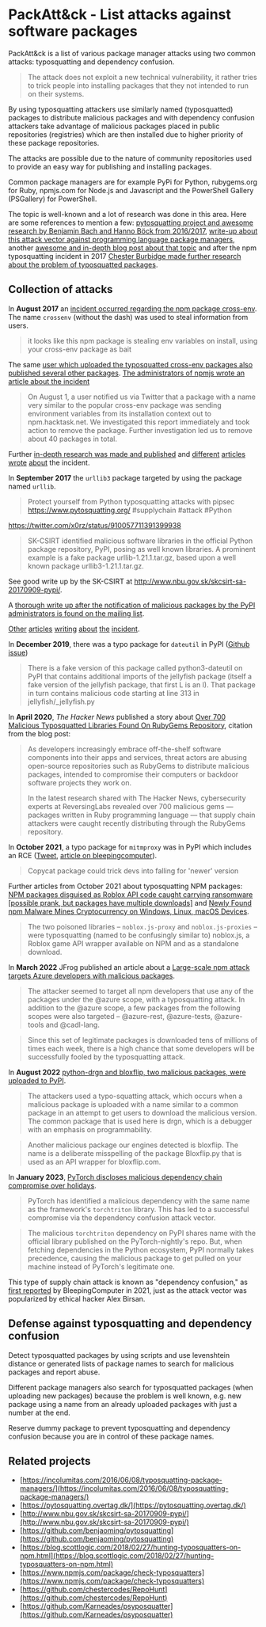 # PackAtt&ck - List attacks against software packages

PackAtt&ck is a list of various package manager attacks using two common
attacks: typosquatting and dependency confusion.

> The attack does not exploit a new technical vulnerability, it rather tries to
> trick people into installing packages that they not intended to run on their
> systems.

By using typosquatting attackers use similarly named (typosquatted) packages to
distribute malicious packages and with dependency confusion attackers take
advantage of malicious packages placed in public repositories (registries) which are then
installed due to higher priority of these package repositories.

The attacks are possible due to the nature of community repositories used to
provide an easy way for publishing and installing packages. 

Common package managers are for example PyPi for Python, rubygems.org for
Ruby, npmjs.com for Node.js and Javascript and the PowerShell Gallery
(PSGallery) for PowerShell.

The topic is well-known and a lot of research was done in this area. Here are some
references to mention a few: [pytosquatting project and awesome research by Benjamin Bach and Hanno Böck from 2016/2017](https://pytosquatting.overtag.dk/), [write-up about this attack vector against programming language package managers](http://incolumitas.com/2016/06/08/typosquatting-package-managers/), another [awesome and in-depth blog post about that topic](http://incolumitas.com/2016/06/08/typosquatting-package-managers/) and after the npm typosquatting incident in 2017 [Chester Burbidge made further research about the problem of typosquatted packages](https://blog.scottlogic.com/2018/02/27/hunting-typosquatters-on-npm.html). 

## Collection of attacks

In **August 2017** an [incident occurred regarding the npm package
cross-env](https://twitter.com/kentcdodds/status/892372685048627200). The name
`crossenv` (without the dash) was used to steal information from users. 
> it looks like this npm package is stealing env variables on install, using
> your cross-env package as bait

The same [user which uploaded the typosquatted cross-env packages also
published several other
packages](https://twitter.com/iamakulov/status/892485192883073024). [The
administrators of npmjs wrote an article about the incident](https://blog.npmjs.org/post/163723642530/crossenv-malware-on-the-npm-registry.)

> On August 1, a user notified us via Twitter that a package with a name very
> similar to the popular cross-env package was sending environment variables
> from its installation context out to npm.hacktask.net. We investigated this
> report immediately and took action to remove the package. Further
> investigation led us to remove about 40 packages in total.

Further [in-depth research was made and
published](https://blog.scottlogic.com/2018/02/27/hunting-typosquatters-on-npm.html)
and [different](https://www.theregister.co.uk/2017/08/02/typosquatting_npm/)
[articles](https://medium.com/@liran.tal/fighting-npm-typosquatting-attacks-and-naming-rules-for-npm-modules-a0b7a86344aa)
[wrote](https://thenewstack.io/npm-cleans-typosquatting-malware/)
[about](https://threatpost.com/attackers-use-typo-squatting-to-steal-npm-credentials/127235/)
the incident.

In **September 2017** the `urllib3` package targeted by using the package named `urllib`.

> Protect yourself from Python typosquatting attacks with pipsec
> https://www.pytosquatting.org/  #supplychain #attack #Python

https://twitter.com/x0rz/status/910057711391399938

> SK-CSIRT identified malicious software libraries in the official Python
> package repository, PyPI, posing as well known libraries. A prominent example
> is a fake package urllib-1.21.1.tar.gz, based upon a well known package
> urllib3-1.21.1.tar.gz.

See good write up by the SK-CSIRT at http://www.nbu.gov.sk/skcsirt-sa-20170909-pypi/.

A [thorough write up after the notification of malicious packages by the PyPI
administrators is found on the mailing
list](https://mail.python.org/pipermail/security-announce/2017-September/000000.html).

[Other](https://thenewstack.io/python-package-repository-struggles-deal-typosquatting/) [articles](https://nakedsecurity.sophos.com/2017/09/19/pypi-python-repository-hit-by-typosquatting-sneak-attack/) [writing](https://arstechnica.com/information-technology/2017/09/devs-unknowingly-use-malicious-modules-put-into-official-python-repository) [about](https://www.golem.de/news/pypi-boesartige-python-pakete-entdeckt-1709-130098.html) [the](https://www.reddit.com/r/netsec/comments/4n4w2h/taking_over_17000_hosts_by_typosquatting_package/) [incident](https://www.bleepingcomputer.com/news/security/ten-malicious-libraries-found-on-pypi-python-package-index/).

In **December 2019**, there was a typo package for `dateutil` in PyPI ([Github issue](https://github.com/dateutil/dateutil/issues/984))

> There is a fake version of this package called python3-dateutil on PyPI that contains additional imports of the jeIlyfish package (itself a fake version of the jellyfish package, that first L is an I). That package in turn contains malicious code starting at line 313 in jeIlyfish/_jellyfish.py

In **April 2020**, _The Hacker News_ published a story about [Over 700 Malicious Typosquatted Libraries Found On RubyGems Repository](https://thehackernews.com/2020/04/rubygem-typosquatting-malware.html), citation from the blog post:

> As developers increasingly embrace off-the-shelf software components 
into their apps and services, threat actors are abusing open-source 
repositories such as RubyGems to distribute malicious packages, intended
 to compromise their computers or backdoor software projects they work 
on.
>
>In the latest research shared with The Hacker News, cybersecurity experts at ReversingLabs revealed over 700 malicious gems
 — packages written in Ruby programming language — that supply chain 
attackers were caught recently distributing through the RubyGems 
repository.

In **October 2021**, a typo package for `mitmproxy` was in PyPI which includes an RCE ([Tweet](https://twitter.com/maximilianhils/status/1447525552370458625), [article on bleepingcomputer](https://www.bleepingcomputer.com/news/security/pypi-removes-mitmproxy2-over-code-execution-concerns/)).

> Copycat package could trick devs into falling for 'newer' version

Further articles from October 2021 about typosquatting NPM packages: [NPM packages disguised as Roblox API code caught carrying ransomware [possible prank, but packages have multiple downloads]](https://www.theregister.com/2021/10/27/npm_roblox_ransomware/) and [Newly Found npm Malware Mines Cryptocurrency on Windows, Linux, macOS Devices](https://blog.sonatype.com/newly-found-npm-malware-mines-cryptocurrency-on-windows-linux-macos-devices).

> The two poisoned libraries – `noblox.js-proxy` and `noblox.js-proxies` – were typosquatting (named to be confusingly similar to) noblox.js, a Roblox game API wrapper available on NPM and as a standalone download.

In **March 2022** JFrog published an article about a [Large-scale npm attack targets Azure developers with malicious packages](https://jfrog.com/blog/large-scale-npm-attack-targets-azure-developers-with-malicious-packages/).
> The attacker seemed to target all npm developers that use any of the packages under the @azure scope, with a typosquatting attack. In addition to the @azure scope, a few packages from the following scopes were also targeted –  @azure-rest, @azure-tests, @azure-tools and @cadl-lang.

> Since this set of legitimate packages is downloaded tens of millions of times each week, there is a high chance that some developers will be successfully fooled by the typosquatting attack.

In **August 2022** [python-drgn and bloxflip, two malicious packages, were uploaded to PyPI](https://blog.checkpoint.com/2023/02/01/the-rise-of-the-code-package-threat/).

> The attackers used a typo-squatting attack, which occurs when a malicious package is uploaded with a name similar to a common package in an attempt to get users to download the malicious version. The common package that is used here is drgn, which is a debugger with an emphasis on programmability.

> Another malicious package our engines detected is bloxflip. The name is a deliberate misspelling of the package Bloxflip.py that is used as an API wrapper for bloxflip.com.

In **January 2023**, [PyTorch discloses malicious dependency chain compromise over holidays](https://www.bleepingcomputer.com/news/security/pytorch-discloses-malicious-dependency-chain-compromise-over-holidays/).

> PyTorch has identified a malicious dependency with the same name as the framework's `torchtriton` library. This has led to a successful compromise via the dependency confusion attack vector.

> The malicious `torchtriton` dependency on PyPI shares name with the official library published on the PyTorch-nightly's repo. But, when fetching dependencies in the Python ecosystem, PyPI normally takes precedence, causing the malicious package to get pulled on your machine instead of PyTorch's legitimate one.

This type of supply chain attack is known as "dependency confusion," as [first reported](https://www.bleepingcomputer.com/news/security/researcher-hacks-over-35-tech-firms-in-novel-supply-chain-attack/) by BleepingComputer in 2021, just as the attack vector was popularized by ethical hacker Alex Birsan.

## Defense against typosquatting and dependency confusion

Detect typosquatted packages by using scripts and use levenshtein distance or generated lists of package names to search for malicious packages and report abuse.

Different package managers also search for typosquatted packages (when
uploading new packages) because the problem is well known, e.g. new package
using a name from an already uploaded packages with just a number at the end.

Reserve dummy package to prevent typosquatting and dependency confusion
because you are in control of these package names.

## Related projects

* [https://incolumitas.com/2016/06/08/typosquatting-package-managers/](https://incolumitas.com/2016/06/08/typosquatting-package-managers/)
* [https://pytosquatting.overtag.dk/](https://pytosquatting.overtag.dk/)
* [http://www.nbu.gov.sk/skcsirt-sa-20170909-pypi/](http://www.nbu.gov.sk/skcsirt-sa-20170909-pypi/)
* [https://github.com/benjaoming/pytosquatting](https://github.com/benjaoming/pytosquatting)
* [https://blog.scottlogic.com/2018/02/27/hunting-typosquatters-on-npm.html](https://blog.scottlogic.com/2018/02/27/hunting-typosquatters-on-npm.html)
* [https://www.npmjs.com/package/check-typosquatters](https://www.npmjs.com/package/check-typosquatters)
* [https://github.com/chestercodes/RepoHunt](https://github.com/chestercodes/RepoHunt)
* [https://github.com/Karneades/psyposquatter](https://github.com/Karneades/psyposquatter)
